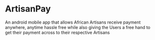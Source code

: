 # ArtisanPay
An android mobile app that allows African Artisans receive payment anywhere, anytime hassle free while also giving the Users a free hand to get their payment across to their respective Artisans 
